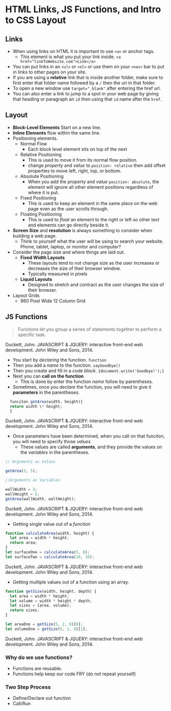 # HTML Links, JS Functions, and Intro to CSS Layout

## Links

- When using links on HTML it is important to use `<a>` or anchor tags.
  - This element is what you put your link inside.
    `<a href="linkToWebsite.com">Link</a>`
- You can put links in an `<ul>` or `<ol>` or use them on your `<nav>` bar to put in links to other pages on your site.
- If you are using a **relative** link that is inside another folder, make sure to first enter that folder name followed by a `/` then the url in that folder.
- To open a new window use `target="_blank"` after entering the href url.
- You can also enter a link to jump to a spot in your web page by giving that heading or paragraph an `id` then using that `id` name after the `href`.

## Layout

- **Block-Level Elements** Start on a new line.
- **Inline Elements** flow within the same line.
- Positioning elements.
  - Normal Flow
    - Each block level element sits on top of the next
  - Relative Positioning
    - This is used to move it from its normal flow position.
    - change _property_ and _value_ to `position: relative` then add offset properties to move left, right, top, or bottom.
  - Absolute Positioning
    - When you add the _property_ and _value_ `position: absolute`, the element will ignore all other element positions regardless of where it is put.
  - Fixed Positioning
    - This is used to keep an element in the same place on the web page even as the user scrolls through.
  - Floating Positioning
    - This is used to _float_ an element to the right or left so other text and elements can go directly beside it.
- **Screen Size** and **resolution** is always something to consider when building a web page.
  - Think to yourself what the user will be using to search your website. Phone, tablet, laptop, or monitor and computer?
- Consider the page size and where things are laid out.
  - **Fixed Width Layouts**
    - These layouts tend to not change size as the user increases or decreases the size of their browser window.
    - Typically measured in pixels
  - **Liquid Layouts**
    - Designed to stretch and contract as the user changes the size of their browser.
- Layout Grids
  - 960 Pixel Wide 12 Column Grid

## JS Functions

> Functions let you group a series of statements together to perform a specific task.

Duckett, John. JAVASCRIPT &amp; JQUERY: interactive front-end web development. John Wiley and Sons, 2014.

- You start by _declaring_ the function. `function`
- Then you add a _name_ to the function. `sayGoodbye()`
- Then you create and fill in a _code block_. `{document.write('Goodbye!');}`
- Next you can **call on the function**
  - This is done by enter the function _name_ follow by parentheses.
- Sometimes, once you _declare_ the function, you will need to give it **parameters** in the parentheses.

```js
  funciton getArea(width, height){
  return width \* height;
  }
  ```

Duckett, John. JAVASCRIPT &amp; JQUERY: interactive front-end web development. John Wiley and Sons, 2014.

- Once parameters have been determined, when you call on that funciton, you will need to specify those _values_
  - These values are called **arguments**, and they provide the values on the _variables_ in the parentheses.

```js
// Arguments as Values

getArea(3, 5);

//Arguments as Variables

wallWidth = 3;
wallHeight = 5;
getArea(wallWidth, wallHeight);
````

Duckett, John. JAVASCRIPT &amp; JQUERY: interactive front-end web development. John Wiley and Sons, 2014.

- Getting single value out of a _function_

```js
function calculateArea(width, height) {
  let area = width * height;
  return area;
}
let surfaceOne = calculateArea(5, 8);
let surfaceTwo = calculateArea(10, 10);
```

Duckett, John. JAVASCRIPT &amp; JQUERY: interactive front-end web development. John Wiley and Sons, 2014.

- Getting multiple values out of a function using an array.

```js
function getSize(width, height, depth) {
  let area = width * height;
  let volume = width * height * depth;
  let sizes = [area, volume];
  return sizes;
}

let areaOne = getSize(5, 2, 8)[0];
let volumeOne = getSize(5, 2, 8)[1];
```

Duckett, John. JAVASCRIPT &amp; JQUERY: interactive front-end web development. John Wiley and Sons, 2014.

### Why do we use functions?

- Functions are reusable.
- Functions help keep our code FRY (do not repeat yourself)

### Two Step Process

- Define/Declare out function
- Call/Run
